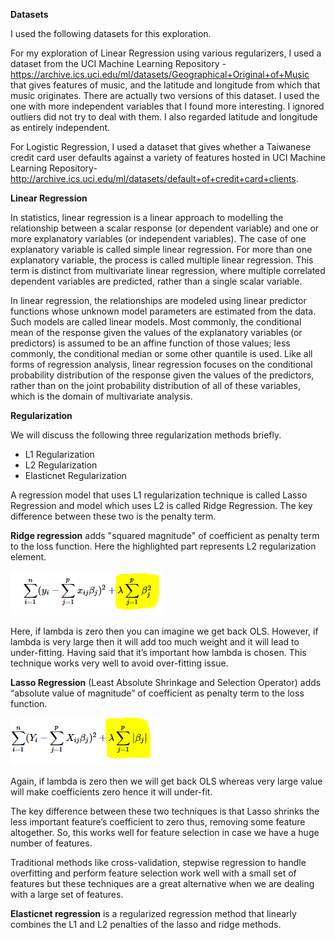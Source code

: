 **Datasets**

I used the following datasets for this exploration.

For my exploration of Linear Regression using various regularizers, I used a dataset from the UCI Machine Learning Repository - https://archive.ics.uci.edu/ml/datasets/Geographical+Original+of+Music that gives features of music, and the latitude and longitude from which that music originates. There are actually two versions of this dataset. I used the one with more independent variables that I found more interesting. I ignored outliers did not try to deal with them. I also regarded latitude and longitude as entirely independent.

For Logistic Regression, I used a dataset that gives whether a Taiwanese credit card user defaults against a variety of features hosted in UCI Machine Learning Repository-http://archive.ics.uci.edu/ml/datasets/default+of+credit+card+clients.

**Linear Regression**

In statistics, linear regression is a linear approach to modelling the relationship between a scalar response (or dependent variable) and one or more explanatory variables (or independent variables). The case of one explanatory variable is called simple linear regression. For more than one explanatory variable, the process is called multiple linear regression. This term is distinct from multivariate linear regression, where multiple correlated dependent variables are predicted, rather than a single scalar variable.

In linear regression, the relationships are modeled using linear predictor functions whose unknown model parameters are estimated from the data. Such models are called linear models. Most commonly, the conditional mean of the response given the values of the explanatory variables (or predictors) is assumed to be an affine function of those values; less commonly, the conditional median or some other quantile is used. Like all forms of regression analysis, linear regression focuses on the conditional probability distribution of the response given the values of the predictors, rather than on the joint probability distribution of all of these variables, which is the domain of multivariate analysis.

**Regularization**

We will discuss the following three regularization methods briefly.

+ L1 Regularization
+ L2 Regularization
+ Elasticnet Regularization

A regression model that uses L1 regularization technique is called Lasso Regression and model which uses L2 is called Ridge Regression. The key difference between these two is the penalty term.

**Ridge regression** adds "squared magnitude" of coefficient as penalty term to the loss function. Here the highlighted part represents L2 regularization element. 

<img src="c1.png">

Here, if lambda is zero then you can imagine we get back OLS. However, if lambda is very large then it will add too much weight and it will lead to under-fitting. Having said that it’s important how lambda is chosen. This technique works very well to avoid over-fitting issue.

**Lasso Regression** (Least Absolute Shrinkage and Selection Operator) adds “absolute value of magnitude” of coefficient as penalty term to the loss function. 

<img src="c2.png">

Again, if lambda is zero then we will get back OLS whereas very large value will make coefficients zero hence it will under-fit.

The key difference between these two techniques is that Lasso shrinks the less important feature’s coefficient to zero thus, removing some feature altogether. So, this works well for feature selection in case we have a huge number of features.

Traditional methods like cross-validation, stepwise regression to handle overfitting and perform feature selection work well with a small set of features but these techniques are a great alternative when we are dealing with a large set of features.

**Elasticnet regression** is a regularized regression method that linearly combines the L1 and L2 penalties of the lasso and ridge methods.
